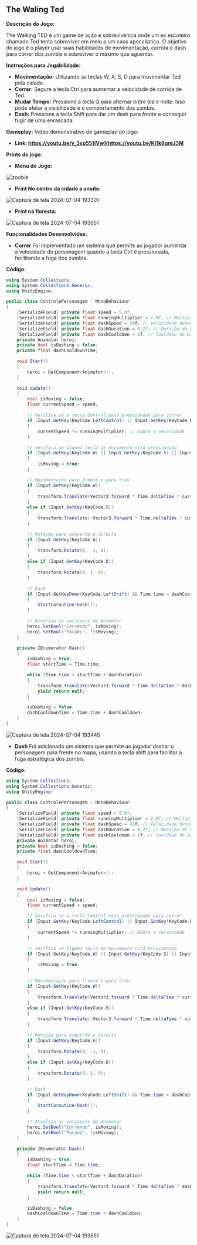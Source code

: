 ## The Waling Ted

**Descrição do Jogo:**

The Walking TED é um game de ação e sobrevivência onde um ex escoteiro chamado Ted tenta sobreviver em meio a um caos apocalíptico. O objetivo do jogo é o player usar suas habilidades de movimentação, corrida e dash para correr dos zumbis e sobreviver o máximo que aguentar.

**Instruções para Jogabilidade:**

- **Movimentação:**  Utilizando as teclas W, A, S, D para movimentar Ted pela cidade.
- **Correr:** Segure a tecla Ctrl para aumentar a velocidade de corrida de Ted.
- **Mudar Tempo:** Pressione a tecla Q para alternar entre dia e noite. Isso pode afetar a visibilidade e o comportamento dos zumbis.
- **Dash:** Pressione a tecla Shift para dar um dash para frente e conseguir fugir de uma enrascada.

**Gameplay:**
Vídeo demonstrativo de gameplay do jogo:
- **Link: https://youtu.be/y_3xp551iVw](https://youtu.be/Kl1k8gniJ3M**

**Prints do jogo:**
  
- **Menu do Jogo:**
  
![zoobie](https://github.com/guilhermenicula/TheWalkingTed/assets/61329619/1bda61da-6510-4295-80cc-36a78d2fbf02)

- **Print No centro da cidade a anoite:**
  
![Captura de tela 2024-07-04 193301](https://github.com/guilhermenicula/TheWalkingTed/assets/61329619/0d750606-1c66-46bb-b223-affc085b2294)

- **Print na floresta:**
  
![Captura de tela 2024-07-04 193651](https://github.com/guilhermenicula/TheWalkingTed/assets/61329619/7a62e38c-eba0-46c8-91a3-bb5be774f933)

**Funcionalidades Desenvolvidas:**
- **Correr**
Foi implementado um sistema que permite ao jogador aumentar a velocidade do personagem quando a tecla Ctrl é pressionada, facilitando a fuga dos zumbis.

**Código:**
```csharp
using System.Collections;
using System.Collections.Generic;
using UnityEngine;

public class ControlePersonagem : MonoBehaviour
{
    [SerializeField] private float speed = 5.0f;
    [SerializeField] private float runningMultiplier = 2.0f; // Multiplicador para a corrida
    [SerializeField] private float dashSpeed = 20f; // Velocidade durante o Dash
    [SerializeField] private float dashDuration = 0.2f; // Duração do Dash
    [SerializeField] private float dashCooldown = 1f; // Cooldown do Dash
    private Animator heroi;
    private bool isDashing = false;
    private float dashCooldownTime;

    void Start()
    {
        heroi = GetComponent<Animator>();
    }

    void Update()
    {
        bool isMoving = false;
        float currentSpeed = speed;

        // Verifica se a tecla Control está pressionada para correr
        if (Input.GetKey(KeyCode.LeftControl) || Input.GetKey(KeyCode.RightControl))
        {
            currentSpeed *= runningMultiplier; // Dobra a velocidade
        }

        // Verifica se alguma tecla de movimento está pressionada
        if (Input.GetKey(KeyCode.W) || Input.GetKey(KeyCode.S) || Input.GetKey(KeyCode.A) || Input.GetKey(KeyCode.D))
        {
            isMoving = true;
        }

        // Movimentação para frente e para trás
        if (Input.GetKey(KeyCode.W))
        {
            transform.Translate(Vector3.forward * Time.deltaTime * currentSpeed);
        }
        else if (Input.GetKey(KeyCode.S))
        {
            transform.Translate(-Vector3.forward * Time.deltaTime * currentSpeed);
        }

        // Rotação para esquerda e direita
        if (Input.GetKey(KeyCode.A))
        {
            transform.Rotate(0, -1, 0);
        }
        else if (Input.GetKey(KeyCode.D))
        {
            transform.Rotate(0, 1, 0);
        }

        // Dash
        if (Input.GetKeyDown(KeyCode.LeftShift) && Time.time > dashCooldownTime && !isDashing)
        {
            StartCoroutine(Dash());
        }

        // Atualiza as variáveis do Animator
        heroi.SetBool("Correndo", isMoving);
        heroi.SetBool("Parado", !isMoving);
    }

    private IEnumerator Dash()
    {
        isDashing = true;
        float startTime = Time.time;

        while (Time.time < startTime + dashDuration)
        {
            transform.Translate(Vector3.forward * Time.deltaTime * dashSpeed);
            yield return null;
        }

        isDashing = false;
        dashCooldownTime = Time.time + dashCooldown;
    }
}
```

![Captura de tela 2024-07-04 193445](https://github.com/guilhermenicula/TheWalkingTed/assets/61329619/6aa5c1b4-0b79-4cdc-b61c-ef04db09b887)


- **Dash**
Foi adicionado um sistema que permite ao jogador dashar o personagem para frente no mapa, usando a tecla shift para facilitar a fuga estratégica dos zumbis.

**Código:**
```csharp
using System.Collections;
using System.Collections.Generic;
using UnityEngine;

public class ControlePersonagem : MonoBehaviour
{
    [SerializeField] private float speed = 5.0f;
    [SerializeField] private float runningMultiplier = 2.0f; // Multiplicador para a corrida
    [SerializeField] private float dashSpeed = 20f; // Velocidade durante o Dash
    [SerializeField] private float dashDuration = 0.2f; // Duração do Dash
    [SerializeField] private float dashCooldown = 1f; // Cooldown do Dash
    private Animator heroi;
    private bool isDashing = false;
    private float dashCooldownTime;

    void Start()
    {
        heroi = GetComponent<Animator>();
    }

    void Update()
    {
        bool isMoving = false;
        float currentSpeed = speed;

        // Verifica se a tecla Control está pressionada para correr
        if (Input.GetKey(KeyCode.LeftControl) || Input.GetKey(KeyCode.RightControl))
        {
            currentSpeed *= runningMultiplier; // Dobra a velocidade
        }

        // Verifica se alguma tecla de movimento está pressionada
        if (Input.GetKey(KeyCode.W) || Input.GetKey(KeyCode.S) || Input.GetKey(KeyCode.A) || Input.GetKey(KeyCode.D))
        {
            isMoving = true;
        }

        // Movimentação para frente e para trás
        if (Input.GetKey(KeyCode.W))
        {
            transform.Translate(Vector3.forward * Time.deltaTime * currentSpeed);
        }
        else if (Input.GetKey(KeyCode.S))
        {
            transform.Translate(-Vector3.forward * Time.deltaTime * currentSpeed);
        }

        // Rotação para esquerda e direita
        if (Input.GetKey(KeyCode.A))
        {
            transform.Rotate(0, -1, 0);
        }
        else if (Input.GetKey(KeyCode.D))
        {
            transform.Rotate(0, 1, 0);
        }

        // Dash
        if (Input.GetKeyDown(KeyCode.LeftShift) && Time.time > dashCooldownTime && !isDashing)
        {
            StartCoroutine(Dash());
        }

        // Atualiza as variáveis do Animator
        heroi.SetBool("Correndo", isMoving);
        heroi.SetBool("Parado", !isMoving);
    }

    private IEnumerator Dash()
    {
        isDashing = true;
        float startTime = Time.time;

        while (Time.time < startTime + dashDuration)
        {
            transform.Translate(Vector3.forward * Time.deltaTime * dashSpeed);
            yield return null;
        }

        isDashing = false;
        dashCooldownTime = Time.time + dashCooldown;
    }
}
```

![Captura de tela 2024-07-04 193651](https://github.com/guilhermenicula/TheWalkingTed/assets/61329619/eb726d9c-6b13-4c67-9c12-55b6f9d0b67c)




